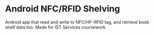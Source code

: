 # Android NFC/RFID Shelving
 Android app that read and write to NFC/HF-RFID tag, and retrieve book shelf data too.
 Made for IST Services coursework.
